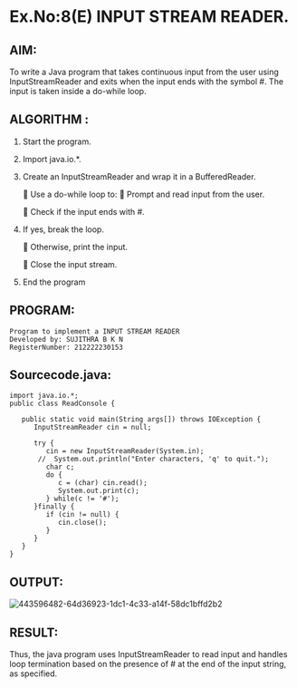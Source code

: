 # Ex.No:8(E) INPUT STREAM READER.

## AIM:
To write a Java program that takes continuous input from the user using InputStreamReader and exits when the input ends with the symbol #. The input is taken inside a do-while loop.

## ALGORITHM :

1. Start the program.
2. Import java.io.*.
3. Create an InputStreamReader and wrap it in a BufferedReader.
   
    Use a do-while loop to:  Prompt and read input from the user.

    Check if the input ends with #.
5. If yes, break the loop.
   
    Otherwise, print the input.

    Close the input stream.
6. End the program

## PROGRAM:

```
Program to implement a INPUT STREAM READER
Developed by: SUJITHRA B K N
RegisterNumber: 212222230153
```

## Sourcecode.java:

```
import java.io.*;
public class ReadConsole {

   public static void main(String args[]) throws IOException {
      InputStreamReader cin = null;

      try {
         cin = new InputStreamReader(System.in);
       //  System.out.println("Enter characters, 'q' to quit.");
         char c;
         do {
            c = (char) cin.read();
            System.out.print(c);
         } while(c != '#');
      }finally {
         if (cin != null) {
            cin.close();
         }
      }
   }
}
```

## OUTPUT:

![443596482-64d36923-1dc1-4c33-a14f-58dc1bffd2b2](https://github.com/user-attachments/assets/b19195fa-bb32-446e-b8e7-79621f0c4a3d)

## RESULT:
Thus, the java program uses InputStreamReader to read input and handles loop termination based on the presence of # at the end of the input string, as specified.
